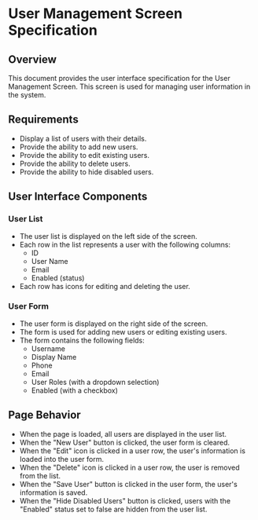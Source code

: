 # User Management Screen Specification

## Overview
This document provides the user interface specification for the User Management Screen. This screen is used for managing user information in the system.

## Requirements
- Display a list of users with their details.
- Provide the ability to add new users.
- Provide the ability to edit existing users.
- Provide the ability to delete users.
- Provide the ability to hide disabled users.

## User Interface Components

### User List
- The user list is displayed on the left side of the screen.
- Each row in the list represents a user with the following columns:
  - ID
  - User Name
  - Email
  - Enabled (status)
- Each row has icons for editing and deleting the user.

### User Form
- The user form is displayed on the right side of the screen.
- The form is used for adding new users or editing existing users.
- The form contains the following fields:
  - Username
  - Display Name
  - Phone
  - Email
  - User Roles (with a dropdown selection)
  - Enabled (with a checkbox)

## Page Behavior
- When the page is loaded, all users are displayed in the user list.
- When the "New User" button is clicked, the user form is cleared.
- When the "Edit" icon is clicked in a user row, the user's information is loaded into the user form.
- When the "Delete" icon is clicked in a user row, the user is removed from the list.
- When the "Save User" button is clicked in the user form, the user's information is saved.
- When the "Hide Disabled Users" button is clicked, users with the "Enabled" status set to false are hidden from the user list.

